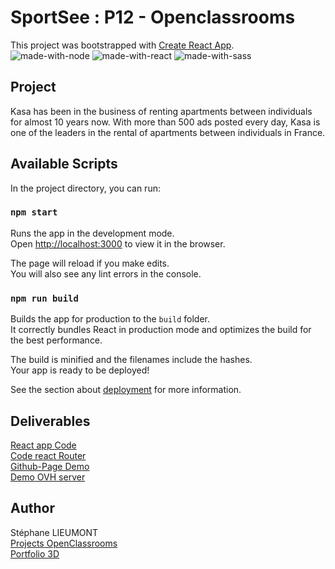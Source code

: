 # SportSee : P12 - Openclassrooms
This project was bootstrapped with [Create React App](https://github.com/facebook/create-react-app).  
![made-with-node](https://img.shields.io/badge/Node.js-43853D?style=for-the-badge&logo=node.js&logoColor=white) ![made-with-react](https://img.shields.io/badge/-ReactJs-61DAFB?style=for-the-badge&logo=react&logoColor=FFFFFF) ![made-with-sass](	https://img.shields.io/badge/Sass-CC6699?style=for-the-badge&logo=sass&logoColor=white) 

## Project
Kasa has been in the business of renting apartments between individuals for almost 10 years now. With more than 500 ads posted every day, Kasa is one of the leaders in the rental of apartments between individuals in France.

## Available Scripts
In the project directory, you can run:

### `npm start`
Runs the app in the development mode.\
Open [http://localhost:3000](http://localhost:3000) to view it in the browser.

The page will reload if you make edits.\
You will also see any lint errors in the console.

### `npm run build`
Builds the app for production to the `build` folder.\
It correctly bundles React in production mode and optimizes the build for the best performance.

The build is minified and the filenames include the hashes.\
Your app is ready to be deployed!

See the section about [deployment](https://facebook.github.io/create-react-app/docs/deployment) for more information.

## Deliverables
[React app Code](https://github.com/StephaneLi/StephaneLieumont_11_10032022)  
[Code react Router](https://github.com/StephaneLi/StephaneLieumont_11_10032022/blob/main/src/index.tsx)  
[Github-Page Demo](https://stephaneli.github.io/StephaneLieumont_11_10032022/)  
[Demo OVH server](https://oc.sli-3d.fr/P11_Kasa/)  

##  Author

Stéphane LIEUMONT  
[Projects OpenClassrooms](https://oc.sli-3d.fr/)  
[Portfolio 3D](https://portfolio.sli-3d.fr/)  
